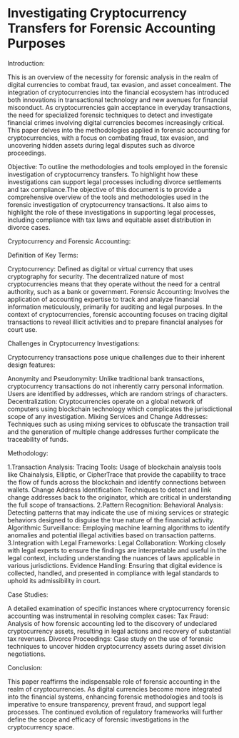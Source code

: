 # Investigating Cryptocurrency Transfers for Forensic Accounting Purposes

Introduction:

This is an overview of the necessity for forensic analysis in the realm of digital currencies to combat fraud, tax evasion, and asset concealment. The integration of cryptocurrencies into the financial ecosystem has introduced both innovations in transactional technology and new avenues for financial misconduct. As cryptocurrencies gain acceptance in everyday transactions, the need for specialized forensic techniques to detect and investigate financial crimes involving digital currencies becomes increasingly critical. This paper delves into the methodologies applied in forensic accounting for cryptocurrencies, with a focus on combating fraud, tax evasion, and uncovering hidden assets during legal disputes such as divorce proceedings.

Objective:
To outline the methodologies and tools employed in the forensic investigation of cryptocurrency transfers.
To highlight how these investigations can support legal processes including divorce settlements and tax compliance.The objective of this document is to provide a comprehensive overview of the tools and methodologies used in the forensic investigation of cryptocurrency transactions. It also aims to highlight the role of these investigations in supporting legal processes, including compliance with tax laws and equitable asset distribution in divorce cases.

Cryptocurrency and Forensic Accounting:

Definition of Key Terms:

Cryptocurrency: Defined as digital or virtual currency that uses cryptography for security. The decentralized nature of most cryptocurrencies means that they operate without the need for a central authority, such as a bank or government.
Forensic Accounting: Involves the application of accounting expertise to track and analyze financial information meticulously, primarily for auditing and legal purposes. In the context of cryptocurrencies, forensic accounting focuses on tracing digital transactions to reveal illicit activities and to prepare financial analyses for court use.

Challenges in Cryptocurrency Investigations:

Cryptocurrency transactions pose unique challenges due to their inherent design features:

Anonymity and Pseudonymity: Unlike traditional bank transactions, cryptocurrency transactions do not inherently carry personal information. Users are identified by addresses, which are random strings of characters.
Decentralization: Cryptocurrencies operate on a global network of computers using blockchain technology which complicates the jurisdictional scope of any investigation.
Mixing Services and Change Addresses: Techniques such as using mixing services to obfuscate the transaction trail and the generation of multiple change addresses further complicate the traceability of funds.

Methodology:


1.Transaction Analysis:
Tracing Tools: Usage of blockchain analysis tools like Chainalysis, Elliptic, or CipherTrace that provide the capability to trace the flow of funds across the blockchain and identify connections between wallets.
Change Address Identification: Techniques to detect and link change addresses back to the originator, which are critical in understanding the full scope of transactions.
2.Pattern Recognition:
Behavioral Analysis: Detecting patterns that may indicate the use of mixing services or strategic behaviors designed to disguise the true nature of the financial activity.
Algorithmic Surveillance: Employing machine learning algorithms to identify anomalies and potential illegal activities based on transaction patterns.
3.Integration with Legal Frameworks:
Legal Collaboration: Working closely with legal experts to ensure the findings are interpretable and useful in the legal context, including understanding the nuances of laws applicable in various jurisdictions.
Evidence Handling: Ensuring that digital evidence is collected, handled, and presented in compliance with legal standards to uphold its admissibility in court.



Case Studies:

A detailed examination of specific instances where cryptocurrency forensic accounting was instrumental in resolving complex cases:
Tax Fraud: Analysis of how forensic accounting led to the discovery of undeclared cryptocurrency assets, resulting in legal actions and recovery of substantial tax revenues.
Divorce Proceedings: Case study on the use of forensic techniques to uncover hidden cryptocurrency assets during asset division negotiations.

Conclusion:

This paper reaffirms the indispensable role of forensic accounting in the realm of cryptocurrencies. As digital currencies become more integrated into the financial systems, enhancing forensic methodologies and tools is imperative to ensure transparency, prevent fraud, and support legal processes. The continued evolution of regulatory frameworks will further define the scope and efficacy of forensic investigations in the cryptocurrency space.